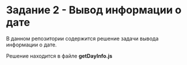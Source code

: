 # Задание 2 - Вывод информации о дате

В данном репозитории содержится решение задачи вывода информации о дате.

Решение находится в файле **getDayInfo.js**
